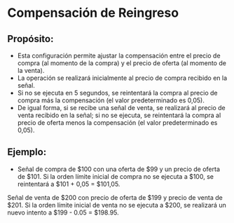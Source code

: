 # **Compensación de Reingreso**

## Propósito:

- Esta configuración permite ajustar la compensación entre el precio de compra (al momento de la compra) y el precio de oferta (al momento de la venta).
- La operación se realizará inicialmente al precio de compra recibido en la señal.
- Si no se ejecuta en 5 segundos, se reintentará la compra al precio de compra más la compensación (el valor predeterminado es 0,05).
- De igual forma, si se recibe una señal de venta, se realizará al precio de venta recibido en la señal; si no se ejecuta, se reintentará la compra al precio de oferta menos la compensación (el valor predeterminado es 0,05).

## Ejemplo:

- Señal de compra de $100 con una oferta de $99 y un precio de oferta de $101. Si la orden límite inicial de compra no se ejecuta a $100, se reintentará a $101 + 0,05 = $101,05.

Señal de venta de $200 con precio de oferta de $199 y precio de venta de $201. Si la orden límite inicial de venta no se ejecuta a $200, se realizará un nuevo intento a $199 - 0.05 = $198.95.